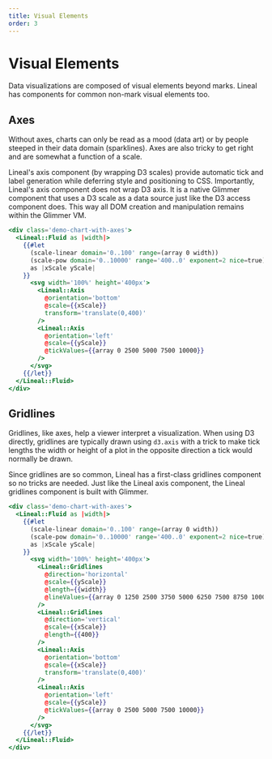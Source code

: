 ```yaml
---
title: Visual Elements
order: 3
---
```


# Visual Elements

Data visualizations are composed of visual elements beyond marks. Lineal has components for common non-mark visual elements too.

## Axes

Without axes, charts can only be read as a mood (data art) or by people steeped in their data domain (sparklines). Axes are also tricky to get right and are somewhat a function of a scale.

Lineal's axis component (by wrapping D3 scales) provide automatic tick and label generation while deferring style and positioning to CSS. Importantly, Lineal's axis component does not wrap D3 axis. It is a native Glimmer component that uses a D3 scale as a data source just like the D3 access component does. This way all DOM creation and manipulation remains within the Glimmer VM.

```hbs preview-template
<div class='demo-chart-with-axes'>
  <Lineal::Fluid as |width|>
    {{#let
      (scale-linear domain='0..100' range=(array 0 width))
      (scale-pow domain='0..10000' range='400..0' exponent=2 nice=true)
      as |xScale yScale|
    }}
      <svg width='100%' height='400px'>
        <Lineal::Axis
          @orientation='bottom'
          @scale={{xScale}}
          transform='translate(0,400)'
        />
        <Lineal::Axis
          @orientation='left'
          @scale={{yScale}}
          @tickValues={{array 0 2500 5000 7500 10000}}
        />
      </svg>
    {{/let}}
  </Lineal::Fluid>
</div>
```

## Gridlines

Gridlines, like axes, help a viewer interpret a visualization. When using D3 directly, gridlines are typically drawn using `d3.axis` with a trick to make tick lengths the width or height of a plot in the opposite direction a tick would normally be drawn.

Since gridlines are so common, Lineal has a first-class gridlines component so no tricks are needed. Just like the Lineal axis component, the Lineal gridlines component is built with Glimmer.

```hbs preview-template
<div class='demo-chart-with-axes'>
  <Lineal::Fluid as |width|>
    {{#let
      (scale-linear domain='0..100' range=(array 0 width))
      (scale-pow domain='0..10000' range='400..0' exponent=2 nice=true)
      as |xScale yScale|
    }}
      <svg width='100%' height='400px'>
        <Lineal::Gridlines
          @direction='horizontal'
          @scale={{yScale}}
          @length={{width}} 
          @lineValues={{array 0 1250 2500 3750 5000 6250 7500 8750 10000}} 
        />
        <Lineal::Gridlines
          @direction='vertical'
          @scale={{xScale}}
          @length={{400}}
        />
        <Lineal::Axis
          @orientation='bottom'
          @scale={{xScale}}
          transform='translate(0,400)'
        />
        <Lineal::Axis
          @orientation='left'
          @scale={{yScale}}
          @tickValues={{array 0 2500 5000 7500 10000}}
        />
      </svg>
    {{/let}}
  </Lineal::Fluid>
</div>
```
